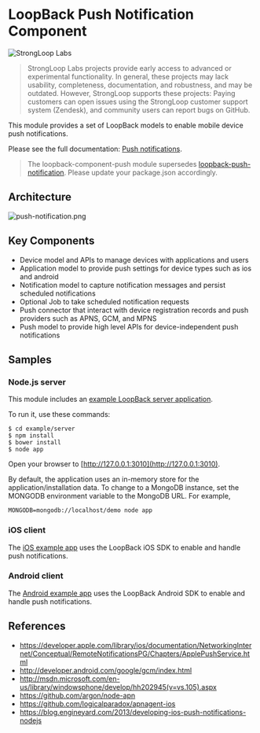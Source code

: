 # LoopBack Push Notification Component

![StrongLoop Labs](http://docs.strongloop.com/download/thumbnails/5310165/StrongLoop%20Labs%20Logo%20Cropped.png "StrongLoop Labs")

> StrongLoop Labs projects provide early access to advanced or experimental functionality.  In general, these projects may lack usability, completeness, documentation, and robustness, and may be outdated.
However, StrongLoop supports these projects: Paying customers can open issues using the StrongLoop customer support system (Zendesk), and community users can report bugs on GitHub.

This module provides a set of LoopBack models to enable mobile device push notifications.

Please see the full documentation: [Push notifications](http://docs.strongloop.com/display/LB/Push+notifications).

> The loopback-component-push module supersedes [loopback-push-notification](https://www.npmjs.org/package/loopback-push-notification). Please update your package.json accordingly.

## Architecture

![push-notification.png](push-notification.png)

## Key Components

- Device model and APIs to manage devices with applications and users
- Application model to provide push settings for device types such as ios and
android
- Notification model to capture notification messages and persist scheduled
notifications
- Optional Job to take scheduled notification requests
- Push connector that interact with device registration records and push
providers such as APNS, GCM, and MPNS
- Push model to provide high level APIs for device-independent push notifications

## Samples

### Node.js server

This module includes an [example LoopBack server application](https://github.com/strongloop/loopback-component-push/tree/master/example/server-2.0).  

To run it, use these commands:

```shell
$ cd example/server
$ npm install
$ bower install
$ node app
```

Open your browser to [http://127.0.0.1:3010](http://127.0.0.1:3010).

By default, the application uses an in-memory store for the application/installation data.
To change to a MongoDB instance, set the MONGODB environment variable to the MongoDB URL. For example,

```shell
MONGODB=mongodb://localhost/demo node app
```

### iOS client

The [iOS example app](https://github.com/strongloop/loopback-component-push/tree/master/example/ios)
uses the LoopBack iOS SDK to enable and handle push notifications. 

### Android client

The [Android example app](https://github.com/strongloop/loopback-component-push/tree/master/example/android)
uses the LoopBack Android SDK to enable and handle push notifications. 

## References

- https://developer.apple.com/library/ios/documentation/NetworkingInternet/Conceptual/RemoteNotificationsPG/Chapters/ApplePushService.html
- http://developer.android.com/google/gcm/index.html
- http://msdn.microsoft.com/en-us/library/windowsphone/develop/hh202945(v=vs.105).aspx
- https://github.com/argon/node-apn
- https://github.com/logicalparadox/apnagent-ios
- https://blog.engineyard.com/2013/developing-ios-push-notifications-nodejs
